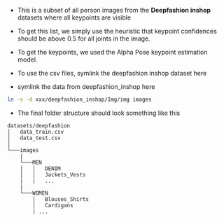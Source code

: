 * This is a subset of all person images from the **Deepfashion inshop** datasets where all keypoints are visible

* To get this list, we simply use the heuristic that keypoint confidences should be above 0.5 for all joints in the image.
* To get the keypoints, we used the Alpha Pose keypoint estimation model.

* To use the csv files, symlink the deepfashion inshop dataset here

* symlink the data from deepfashion_inshop here

```bash
ln -s -d xxx/deepfashion_inshop/Img/img images
```

* The final folder structure should look something like this
```
datasets/deepfashion
│   data_train.csv
│   data_test.csv 
│
└───images
    |   
    └───MEN
    │   │   DENIM
    │   │   Jackets_Vests
    |   |   ...
    |
    └───WOMEN
        │   Blouses_Shirts
        │   Cardigans
        | ...
```